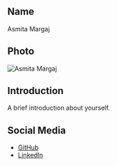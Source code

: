 ## Name
Asmita Margaj

## Photo
![Asmita Margaj](https://link-to-your-photo.jpg)

## Introduction
A brief introduction about yourself.

## Social Media
- [GitHub](https://github.com/yourusername)
- [LinkedIn](https://linkedin.com/in/yourusername)